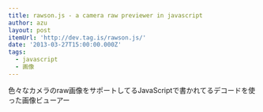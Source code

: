 ```yaml
---
title: rawson.js - a camera raw previewer in javascript
author: azu
layout: post
itemUrl: 'http://dev.tag.is/rawson.js/'
date: '2013-03-27T15:00:00.000Z'
tags:
  - javascript
  - 画像
---
```

色々なカメラのraw画像をサポートしてるJavaScriptで書かれてるデコードを使った画像ビューアー
